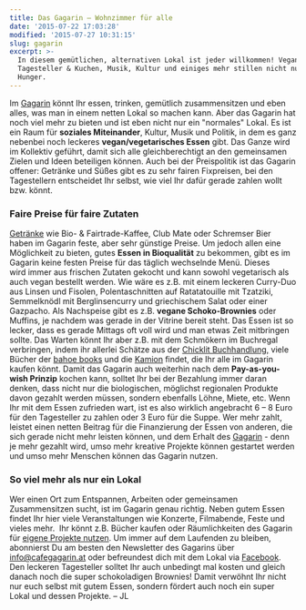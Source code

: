 ```yaml
---
title: Das Gagarin – Wohnzimmer für alle
date: '2015-07-22 17:03:28'
modified: '2015-07-27 10:31:15'
slug: gagarin
excerpt: >-
  In diesem gemütlichen, alternativen Lokal ist jeder willkommen! Vegane
  Tagesteller & Kuchen, Musik, Kultur und einiges mehr stillen nicht nur den
  Hunger.
---
```


Im [Gagarin](http://cafegagarin.at/) könnt Ihr essen, trinken, gemütlich zusammensitzen und eben alles, was man in einem netten Lokal so machen kann. Aber das Gagarin hat noch viel mehr zu bieten und ist eben nicht nur ein "normales" Lokal. Es ist ein Raum für **soziales Miteinander**, Kultur, Musik und Politik, in dem es ganz nebenbei noch leckeres **vegan/vegetarisches Essen** gibt. Das Ganze wird im Kollektiv geführt, damit sich alle gleichberechtigt an den gemeinsamen Zielen und Ideen beteiligen können. Auch bei der Preispolitik ist das Gagarin offener: Getränke und Süßes gibt es zu sehr fairen Fixpreisen, bei den Tagestellern entscheidet Ihr selbst, wie viel Ihr dafür gerade zahlen wollt bzw. könnt.

### Faire Preise für faire Zutaten

[Getränke](http://cafegagarin.at/unsere-getranke-mit-preisen) wie Bio- & Fairtrade-Kaffee, Club Mate oder Schremser Bier haben im Gagarin feste, aber sehr günstige Preise. Um jedoch allen eine Möglichkeit zu bieten, gutes **Essen in Bioqualität** zu bekommen, gibt es im Gagarin keine festen Preise für das täglich wechselnde Menü. Dieses wird immer aus frischen Zutaten gekocht und kann sowohl vegetarisch als auch vegan bestellt werden. Wie wäre es z.B. mit einem leckeren Curry-Duo aus Linsen und Fisolen, Polentaschnitten auf Ratatatouille mit Tzatziki, Semmelknödl mit Berglinsencurry und griechischem Salat oder einer Gazpacho. Als Nachspeise gibt es z.B. **vegane Schoko-Brownies** oder Muffins, je nachdem was gerade in der Vitrine bereit steht. Das Essen ist so lecker, dass es gerade Mittags oft voll wird und man etwas Zeit mitbringen sollte. Das Warten könnt Ihr aber z.B. mit dem Schmökern im Buchregal verbringen, indem ihr allerlei Schätze aus der [Chicklit Buchhandlung,](http://chicklit.at/) viele Bücher der [bahoe books](http://bahoebooks.tumblr.com/) und die [Kamion](http://diekamion.org/) findet, die Ihr alle im Gagarin kaufen könnt. [<!-- Image removed (no copyright): gagarin-lokal1.jpg -->](https://www.veganblatt.com/i/gagarin-lokal1.jpg) Damit das Gagarin auch weiterhin nach dem **Pay-as-you-wish Prinzip** kochen kann, solltet Ihr bei der Bezahlung immer daran denken, dass nicht nur die biologischen, möglichst regionalen Produkte davon gezahlt werden müssen, sondern ebenfalls Löhne, Miete, etc. Wenn Ihr mit dem Essen zufrieden wart, ist es also wirklich angebracht 6 – 8 Euro für den Tagesteller zu zahlen oder 3 Euro für die Suppe. Wer mehr zahlt, leistet einen netten Beitrag für die Finanzierung der Essen von anderen, die sich gerade nicht mehr leisten können, und dem Erhalt des [Gagarin](http://cafegagarin.at/) - denn je mehr gezahlt wird, umso mehr kreative Projekte können gestartet werden und umso mehr Menschen können das Gagarin nutzen.

### So viel mehr als nur ein Lokal

Wer einen Ort zum Entspannen, Arbeiten oder gemeinsamen Zusammensitzen sucht, ist im Gagarin genau richtig. Neben gutem Essen findet Ihr hier viele Veranstaltungen wie Konzerte, Filmabende, Feste und vieles mehr.  Ihr könnt z.B. Bücher kaufen oder Räumlichkeiten des Gagarin für [eigene Projekte nutzen](http://cafegagarin.at/raumnutzung). Um immer auf dem Laufenden zu bleiben, abonnierst Du am besten den Newsletter des Gagarins über [info@cafegagarin.at](mailto:info@cafegagarin.at) oder befreundest dich mit dem Lokal via [Facebook](https://www.facebook.com/juri.gagarin.9480). Den leckeren Tagesteller solltet Ihr auch unbedingt mal kosten und gleich danach noch die super schokoladigen Brownies! Damit verwöhnt Ihr nicht nur euch selbst mit gutem Essen, sondern fördert auch noch ein super Lokal und dessen Projekte. – JL

